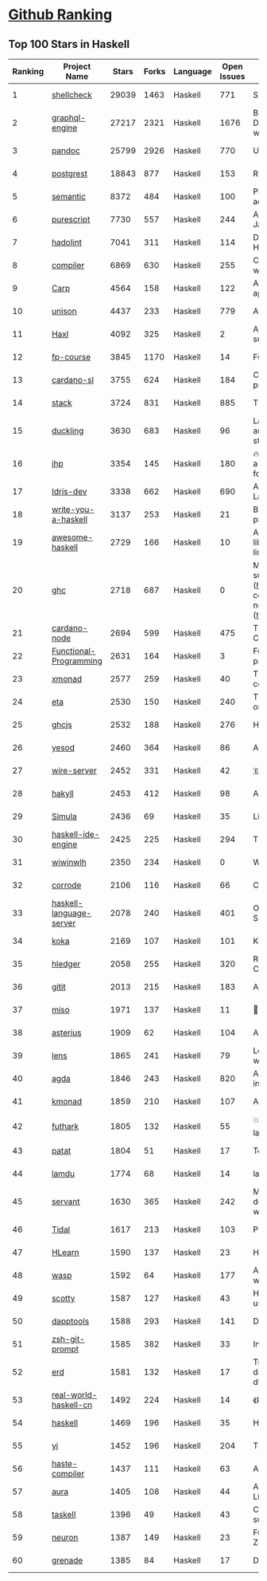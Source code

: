 [Github Ranking](../README.md)
==========

## Top 100 Stars in Haskell

| Ranking | Project Name | Stars | Forks | Language | Open Issues | Description | Last Commit |
| ------- | ------------ | ----- | ----- | -------- | ----------- | ----------- | ----------- |
| 1 | [shellcheck](https://github.com/koalaman/shellcheck) | 29039 | 1463 | Haskell | 771 | ShellCheck, a static analysis tool for shell scripts | 2022-05-21T03:36:36Z |
| 2 | [graphql-engine](https://github.com/hasura/graphql-engine) | 27217 | 2321 | Haskell | 1676 | Blazing fast, instant realtime GraphQL APIs on your DB with fine grained access control, also trigger webhooks on database events. | 2022-06-17T14:07:20Z |
| 3 | [pandoc](https://github.com/jgm/pandoc) | 25799 | 2926 | Haskell | 770 | Universal markup converter | 2022-06-20T00:25:30Z |
| 4 | [postgrest](https://github.com/PostgREST/postgrest) | 18843 | 877 | Haskell | 153 | REST API for any Postgres database | 2022-06-18T08:52:41Z |
| 5 | [semantic](https://github.com/github/semantic) | 8372 | 484 | Haskell | 100 | Parsing, analyzing, and comparing source code across many languages | 2022-06-09T13:58:18Z |
| 6 | [purescript](https://github.com/purescript/purescript) | 7730 | 557 | Haskell | 244 | A strongly-typed language that compiles to JavaScript | 2022-06-20T01:20:37Z |
| 7 | [hadolint](https://github.com/hadolint/hadolint) | 7041 | 311 | Haskell | 114 | Dockerfile linter, validate inline bash, written in Haskell | 2022-06-15T21:00:37Z |
| 8 | [compiler](https://github.com/elm/compiler) | 6869 | 630 | Haskell | 255 | Compiler for Elm, a functional language for reliable webapps. | 2022-05-26T12:57:25Z |
| 9 | [Carp](https://github.com/carp-lang/Carp) | 4564 | 158 | Haskell | 122 | A statically typed lisp, without a GC, for real-time applications. | 2022-04-22T19:21:12Z |
| 10 | [unison](https://github.com/unisonweb/unison) | 4437 | 233 | Haskell | 779 | A friendly programming language from the future | 2022-06-20T02:22:35Z |
| 11 | [Haxl](https://github.com/facebook/Haxl) | 4092 | 325 | Haskell | 2 | A Haskell library that simplifies access to remote data, such as databases or web-based services.  | 2022-06-10T20:45:04Z |
| 12 | [fp-course](https://github.com/system-f/fp-course) | 3845 | 1170 | Haskell | 14 | Functional Programming Course | 2022-05-11T00:24:05Z |
| 13 | [cardano-sl](https://github.com/input-output-hk/cardano-sl) | 3755 | 624 | Haskell | 184 | Cryptographic currency implementing Ouroboros PoS protocol | 2020-07-30T15:22:04Z |
| 14 | [stack](https://github.com/commercialhaskell/stack) | 3724 | 831 | Haskell | 885 | The Haskell Tool Stack | 2022-06-16T13:10:40Z |
| 15 | [duckling](https://github.com/facebook/duckling) | 3630 | 683 | Haskell | 96 | Language, engine, and tooling for expressing, testing, and evaluating composable language rules on input strings. | 2022-05-28T22:14:37Z |
| 16 | [ihp](https://github.com/digitallyinduced/ihp) | 3354 | 145 | Haskell | 180 | 🔥 The fastest way to build type safe web apps. IHP is a new batteries-included web framework optimized for longterm productivity and programmer happiness | 2022-06-16T10:21:22Z |
| 17 | [Idris-dev](https://github.com/idris-lang/Idris-dev) | 3338 | 662 | Haskell | 690 | A Dependently Typed Functional Programming Language | 2022-05-23T20:43:24Z |
| 18 | [write-you-a-haskell](https://github.com/sdiehl/write-you-a-haskell) | 3137 | 253 | Haskell | 21 | Building a modern functional compiler from first principles. (http://dev.stephendiehl.com/fun/) | 2021-01-11T13:56:03Z |
| 19 | [awesome-haskell](https://github.com/krispo/awesome-haskell) | 2729 | 166 | Haskell | 10 | A collection of awesome Haskell links, frameworks, libraries and software. Inspired by awesome projects line. | 2022-06-12T10:08:55Z |
| 20 | [ghc](https://github.com/ghc/ghc) | 2718 | 687 | Haskell | 0 | Mirror of the Glasgow Haskell Compiler. Please submit issues and patches to GHC's Gitlab instance (https://gitlab.haskell.org/ghc/ghc). First time contributors are encouraged to get started with the newcomers info (https://gitlab.haskell.org/ghc/ghc/wikis/contributing). | 2022-06-19T02:29:16Z |
| 21 | [cardano-node](https://github.com/input-output-hk/cardano-node) | 2694 | 599 | Haskell | 475 | The core component that is used to participate in a Cardano decentralised blockchain. | 2022-06-19T11:42:11Z |
| 22 | [Functional-Programming](https://github.com/caiorss/Functional-Programming) | 2631 | 164 | Haskell | 3 | Functional Programming concepts, examples and patterns illustrated in Haskell, Ocaml and Python | 2019-08-06T22:00:55Z |
| 23 | [xmonad](https://github.com/xmonad/xmonad) | 2577 | 259 | Haskell | 40 | The core of xmonad, a small but functional ICCCM-compliant tiling window manager | 2022-06-19T16:10:10Z |
| 24 | [eta](https://github.com/typelead/eta) | 2530 | 150 | Haskell | 240 | The Eta Programming Language, a dialect of Haskell on the JVM | 2019-11-30T21:26:00Z |
| 25 | [ghcjs](https://github.com/ghcjs/ghcjs) | 2532 | 188 | Haskell | 276 | Haskell to JavaScript compiler, based on GHC | 2022-04-10T23:21:40Z |
| 26 | [yesod](https://github.com/yesodweb/yesod) | 2460 | 364 | Haskell | 86 | A RESTful Haskell web framework built on WAI. | 2022-05-24T14:54:31Z |
| 27 | [wire-server](https://github.com/wireapp/wire-server) | 2452 | 331 | Haskell | 42 | 🇪🇺 Wire back-end services | 2022-06-17T21:26:06Z |
| 28 | [hakyll](https://github.com/jaspervdj/hakyll) | 2453 | 412 | Haskell | 98 | A static website compiler library in Haskell | 2022-06-17T17:49:39Z |
| 29 | [Simula](https://github.com/SimulaVR/Simula) | 2436 | 69 | Haskell | 35 | Linux VR Desktop | 2022-05-22T01:25:47Z |
| 30 | [haskell-ide-engine](https://github.com/haskell/haskell-ide-engine) | 2425 | 225 | Haskell | 294 | The engine for haskell ide-integration. Not an IDE | 2020-12-23T06:21:46Z |
| 31 | [wiwinwlh](https://github.com/sdiehl/wiwinwlh) | 2350 | 234 | Haskell | 0 | What I Wish I Knew When Learning Haskell | 2022-02-25T06:38:14Z |
| 32 | [corrode](https://github.com/jameysharp/corrode) | 2106 | 116 | Haskell | 66 | C to Rust translator | 2019-03-10T01:48:47Z |
| 33 | [haskell-language-server](https://github.com/haskell/haskell-language-server) | 2078 | 240 | Haskell | 401 | Official haskell ide support via language server (LSP). Successor of ghcide & haskell-ide-engine. | 2022-06-20T02:46:29Z |
| 34 | [koka](https://github.com/koka-lang/koka) | 2169 | 107 | Haskell | 101 | Koka language compiler and interpreter | 2022-06-18T16:26:18Z |
| 35 | [hledger](https://github.com/simonmichael/hledger) | 2058 | 255 | Haskell | 320 | Robust, fast, intuitive plain text accounting tool with CLI, TUI and web interfaces. | 2022-06-16T21:14:10Z |
| 36 | [gitit](https://github.com/jgm/gitit) | 2013 | 215 | Haskell | 183 | A wiki using HAppS, pandoc, and git | 2022-03-12T17:39:43Z |
| 37 | [miso](https://github.com/dmjio/miso) | 1971 | 137 | Haskell | 11 | :ramen: A tasty Haskell front-end framework | 2022-05-12T18:19:21Z |
| 38 | [asterius](https://github.com/tweag/asterius) | 1909 | 62 | Haskell | 104 | A Haskell to WebAssembly compiler | 2022-05-16T17:54:22Z |
| 39 | [lens](https://github.com/ekmett/lens) | 1865 | 241 | Haskell | 79 | Lenses, Folds, and Traversals - Join us on web.libera.chat #haskell-lens | 2022-05-30T12:11:51Z |
| 40 | [agda](https://github.com/agda/agda) | 1846 | 243 | Haskell | 820 | Agda is a dependently typed programming language / interactive theorem prover. | 2022-06-18T06:10:55Z |
| 41 | [kmonad](https://github.com/kmonad/kmonad) | 1859 | 210 | Haskell | 107 | An advanced keyboard manager | 2022-06-13T17:19:48Z |
| 42 | [futhark](https://github.com/diku-dk/futhark) | 1805 | 132 | Haskell | 55 | :boom::computer::boom: A data-parallel functional programming language | 2022-06-19T13:07:41Z |
| 43 | [patat](https://github.com/jaspervdj/patat) | 1804 | 51 | Haskell | 17 | Terminal-based presentations using Pandoc | 2022-04-17T15:19:47Z |
| 44 | [lamdu](https://github.com/lamdu/lamdu) | 1774 | 68 | Haskell | 14 | lamdu - towards the next generation IDE | 2022-06-09T07:08:55Z |
| 45 | [servant](https://github.com/haskell-servant/servant) | 1630 | 365 | Haskell | 242 | Main repository for the servant libraries — DSL for describing, serving, querying, mocking, documenting web applications and more! | 2022-06-17T17:11:31Z |
| 46 | [Tidal](https://github.com/tidalcycles/Tidal) | 1617 | 213 | Haskell | 103 | Pattern language | 2022-06-04T13:52:36Z |
| 47 | [HLearn](https://github.com/mikeizbicki/HLearn) | 1590 | 137 | Haskell | 23 | Homomorphic machine learning | 2016-05-29T16:51:53Z |
| 48 | [wasp](https://github.com/wasp-lang/wasp) | 1592 | 64 | Haskell | 177 | A programming language that understands what a web app is. | 2022-06-17T20:02:40Z |
| 49 | [scotty](https://github.com/scotty-web/scotty) | 1587 | 127 | Haskell | 43 | Haskell web framework inspired by Ruby's Sinatra, using WAI and Warp (Official Repository) | 2022-06-17T11:00:25Z |
| 50 | [dapptools](https://github.com/dapphub/dapptools) | 1588 | 293 | Haskell | 141 | Dapp, Seth, Hevm, and more | 2022-06-16T08:09:05Z |
| 51 | [zsh-git-prompt](https://github.com/olivierverdier/zsh-git-prompt) | 1585 | 382 | Haskell | 33 | Informative git prompt for zsh | 2022-03-24T15:50:23Z |
| 52 | [erd](https://github.com/BurntSushi/erd) | 1581 | 132 | Haskell | 17 | Translates a plain text description of a relational database schema to a graphical entity-relationship diagram. | 2021-09-29T18:07:09Z |
| 53 | [real-world-haskell-cn](https://github.com/huangz1990/real-world-haskell-cn) | 1492 | 224 | Haskell | 14 | 《Real World Haskell》中文翻译项目 | 2022-02-14T13:35:16Z |
| 54 | [haskell](https://github.com/tensorflow/haskell) | 1469 | 196 | Haskell | 35 | Haskell bindings for TensorFlow | 2021-02-09T17:08:46Z |
| 55 | [yi](https://github.com/yi-editor/yi) | 1452 | 196 | Haskell | 204 | The Haskell-Scriptable Editor | 2020-11-20T06:23:22Z |
| 56 | [haste-compiler](https://github.com/valderman/haste-compiler) | 1437 | 111 | Haskell | 63 | A GHC-based Haskell to JavaScript compiler | 2019-03-17T10:49:58Z |
| 57 | [aura](https://github.com/fosskers/aura) | 1405 | 108 | Haskell | 44 | A secure, multilingual package manager for Arch Linux and the AUR. | 2022-06-18T18:20:20Z |
| 58 | [taskell](https://github.com/smallhadroncollider/taskell) | 1396 | 49 | Haskell | 43 | Command-line Kanban board/task manager with support for Trello boards and GitHub projects | 2022-02-03T16:24:25Z |
| 59 | [neuron](https://github.com/srid/neuron) | 1387 | 149 | Haskell | 23 | Future-proof note-taking and publishing based on Zettelkasten | 2022-04-26T00:30:29Z |
| 60 | [grenade](https://github.com/HuwCampbell/grenade) | 1385 | 84 | Haskell | 17 | Deep Learning in Haskell | 2022-04-05T05:27:24Z |

